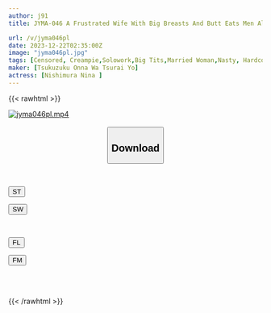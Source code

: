```yaml
---
author: j91
title: JYMA-046 A Frustrated Wife With Big Breasts And Butt Eats Men All Over Again. A Lewd Masochist Wife With A Voluptuous Body That Has A Monster Sexual Desire. A Lewd Wife With A Masochistic Slut's Proclivities Gets Wild. Nina Nishimura

url: /v/jyma046pl
date: 2023-12-22T02:35:00Z
image: "jyma046pl.jpg"
tags: [Censored, Creampie,Solowork,Big Tits,Married Woman,Nasty, Hardcore,BBW,Ultra-Huge Tits,Huge Butt	]
maker: [Tsukuzuku Onna Wa Tsurai Yo]
actress: [Nishimura Nina ]
---
```



{{< rawhtml >}}

<div class="video" data-videoid="8JJAZrl6rRfjJ7">
    <a href="javascript:;">
        <img src="/v/jyma046pl/jyma046pl.jpg" width="WIDTH" height="HEIGHT" alt="jyma046pl.mp4" loading="lazy">
    </a>
</div>

<script type="text/javascript" src="https://j91.asia/asset/on-demand-st.js"></script>

<br>
  <link rel="stylesheet" href="https://j91.asia/asset/bs5.css">
  
  <center>
  <button class="btn btn-primary" type="button" data-bs-toggle="collapse" data-bs-target=".multi-collapse" aria-expanded="false" aria-controls="multiCollapseExample1 multiCollapseExample2"><h2>Download</h2></button></center>
</p>
<div class="row">
  <div class="col">
    <div class="collapse multi-collapse" id="multiCollapseExample1">
      <div class="card card-body">
	      	      <br>
<div class="buttons">  
<p><a href="https://streamtape.to/v/8JJAZrl6rRfjJ7" target="_blank"><button class="btn-hover color-3"><i class="fa fa-download"></i> ST</button></a></p>
<p><a href="https://flaswish.com/8aav482q9839" target="_blank"><button class="btn-hover color-2"><i class="fa fa-download"></i> SW</button></a></p></div>
    </div>
  </div>
</div>
  <div class="col">
    <div class="collapse multi-collapse" id="multiCollapseExample2">
      <div class="card card-body">
	      <br>
<div class="buttons">
<p><a href="javascript:;" target="_blank"><button class="btn-hover color-9"><i class="fa fa-download"></i> FL</button></a></p>
<p><a href="javascript:;" target="_blank"><button class="btn-hover color-8"><i class="fa fa-download"></i> FM</button></a></p></div>
<br><br>
      </div>
    </div>
  </div>
</div>

{{< /rawhtml >}}